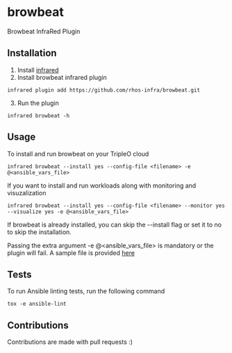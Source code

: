 # browbeat
Browbeat InfraRed Plugin


## Installation

1. Install [infrared](https://github.com/redhat-openstack/infrared)
2. Install browbeat infrared plugin

```
infrared plugin add https://github.com/rhos-infra/browbeat.git
```
3. Run the plugin

```
infrared browbeat -h
```

## Usage

To install and run browbeat on your TripleO cloud

```
infrared browbeat --install yes --config-file <filename> -e @<ansible_vars_file>
```

If you want to install and run workloads along with monitoring and visuzalization

```
infrared browbeat --install yes --config-file <filename> --monitor yes --visualize yes -e @<ansible_vars_file>
```
If browbeat is already installed, you can skip the --install flag or set it to no to skip the installation.

Passing the extra argument -e @<ansible_vars_file> is mandatory or the plugin will fail. A sample file is provided [here](vars/all.yml)

## Tests

To run Ansible linting tests, run the following command

```
tox -e ansible-lint

```
## Contributions

Contributions are made with pull requests :)
